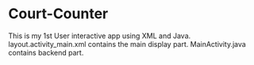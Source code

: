 # Court-Counter
This is my 1st User interactive app using XML and Java. 
layout.activity_main.xml contains the main display part.
MainActivity.java contains backend part.
